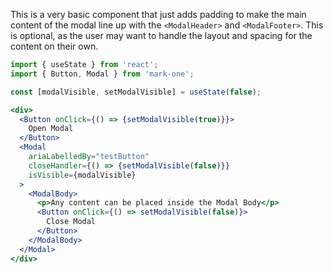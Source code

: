 This is a very basic component that just adds padding to make the main content of the modal line up with the `<ModalHeader>` and `<ModalFooter>`. This is optional, as the user may want to handle the layout and spacing for the content on their own.

```jsx
import { useState } from 'react';
import { Button, Modal } from 'mark-one';

const [modalVisible, setModalVisible] = useState(false);

<div>
  <Button onClick={() => {setModalVisible(true)}}>
    Open Modal
  </Button>
  <Modal
    ariaLabelledBy="testButton"
    closeHandler={() => {setModalVisible(false)}}
    isVisible={modalVisible}
  >
    <ModalBody>
      <p>Any content can be placed inside the Modal Body</p>
      <Button onClick={() => setModalVisible(false)}>
        Close Modal
      </Button>
    </ModalBody>
  </Modal>
</div>
```

